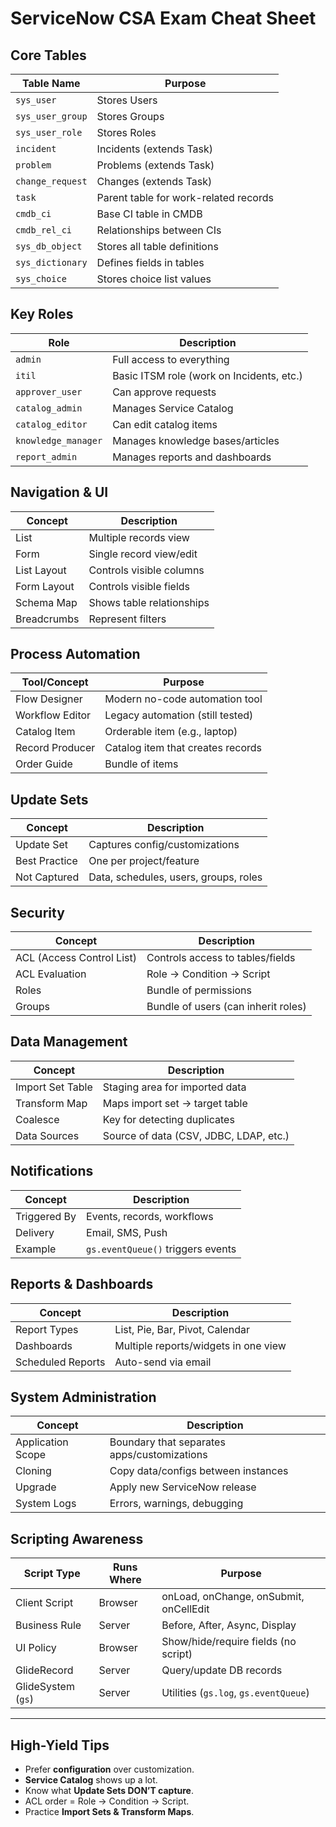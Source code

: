 # ServiceNow CSA Exam Cheat Sheet

## Core Tables
| Table Name         | Purpose                                  |
|--------------------|------------------------------------------|
| `sys_user`         | Stores Users                             |
| `sys_user_group`   | Stores Groups                            |
| `sys_user_role`    | Stores Roles                             |
| `incident`         | Incidents (extends Task)                 |
| `problem`          | Problems (extends Task)                  |
| `change_request`   | Changes (extends Task)                   |
| `task`             | Parent table for work-related records    |
| `cmdb_ci`          | Base CI table in CMDB                    |
| `cmdb_rel_ci`      | Relationships between CIs                |
| `sys_db_object`    | Stores all table definitions             |
| `sys_dictionary`   | Defines fields in tables                 |
| `sys_choice`       | Stores choice list values                |

## Key Roles
| Role              | Description                                |
|-------------------|--------------------------------------------|
| `admin`           | Full access to everything                  |
| `itil`            | Basic ITSM role (work on Incidents, etc.)  |
| `approver_user`   | Can approve requests                       |
| `catalog_admin`   | Manages Service Catalog                    |
| `catalog_editor`  | Can edit catalog items                     |
| `knowledge_manager` | Manages knowledge bases/articles         |
| `report_admin`    | Manages reports and dashboards             |

## Navigation & UI
| Concept           | Description                                |
|-------------------|--------------------------------------------|
| List              | Multiple records view                      |
| Form              | Single record view/edit                    |
| List Layout       | Controls visible columns                   |
| Form Layout       | Controls visible fields                    |
| Schema Map        | Shows table relationships                  |
| Breadcrumbs       | Represent filters                          |

## Process Automation
| Tool/Concept       | Purpose                                   |
|--------------------|-------------------------------------------|
| Flow Designer      | Modern no-code automation tool            |
| Workflow Editor    | Legacy automation (still tested)          |
| Catalog Item       | Orderable item (e.g., laptop)             |
| Record Producer    | Catalog item that creates records         |
| Order Guide        | Bundle of items                           |

## Update Sets
| Concept            | Description                               |
|--------------------|-------------------------------------------|
| Update Set         | Captures config/customizations            |
| Best Practice      | One per project/feature                   |
| Not Captured       | Data, schedules, users, groups, roles     |

## Security
| Concept            | Description                               |
|--------------------|-------------------------------------------|
| ACL (Access Control List) | Controls access to tables/fields   |
| ACL Evaluation     | Role → Condition → Script                 |
| Roles              | Bundle of permissions                     |
| Groups             | Bundle of users (can inherit roles)       |

## Data Management
| Concept            | Description                               |
|--------------------|-------------------------------------------|
| Import Set Table   | Staging area for imported data            |
| Transform Map      | Maps import set → target table            |
| Coalesce           | Key for detecting duplicates              |
| Data Sources       | Source of data (CSV, JDBC, LDAP, etc.)    |

## Notifications
| Concept            | Description                               |
|--------------------|-------------------------------------------|
| Triggered By       | Events, records, workflows                |
| Delivery           | Email, SMS, Push                          |
| Example            | `gs.eventQueue()` triggers events         |

## Reports & Dashboards
| Concept            | Description                               |
|--------------------|-------------------------------------------|
| Report Types       | List, Pie, Bar, Pivot, Calendar           |
| Dashboards         | Multiple reports/widgets in one view      |
| Scheduled Reports  | Auto-send via email                       |

## System Administration
| Concept            | Description                               |
|--------------------|-------------------------------------------|
| Application Scope  | Boundary that separates apps/customizations |
| Cloning            | Copy data/configs between instances       |
| Upgrade            | Apply new ServiceNow release              |
| System Logs        | Errors, warnings, debugging               |

## Scripting Awareness
| Script Type        | Runs Where   | Purpose                                  |
|--------------------|--------------|------------------------------------------|
| Client Script      | Browser      | onLoad, onChange, onSubmit, onCellEdit   |
| Business Rule      | Server       | Before, After, Async, Display            |
| UI Policy          | Browser      | Show/hide/require fields (no script)     |
| GlideRecord        | Server       | Query/update DB records                  |
| GlideSystem (`gs`) | Server       | Utilities (`gs.log`, `gs.eventQueue`)    |

---

## High-Yield Tips
- Prefer **configuration** over customization.  
- **Service Catalog** shows up a lot.  
- Know what **Update Sets DON’T capture**.  
- ACL order = Role → Condition → Script.  
- Practice **Import Sets & Transform Maps**.  
